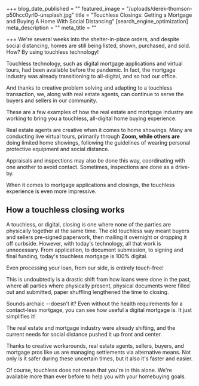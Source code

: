 +++
blog_date_published = ""
featured_image = "/uploads/derek-thomson-p50hcc0yrl0-unsplash.jpg"
title = "Touchless Closings: Getting a Mortgage and Buying A Home With Social Distancing"
[search_engine_optimization]
meta_description = ""
meta_title = ""

+++
We're several weeks into the shelter-in-place orders, and despite social distancing, homes are still being listed, shown, purchased, and sold. How? By using touchless technology!

Touchless technology, such as digital mortgage applications and virtual tours, had been available before the pandemic. In fact, the mortgage industry was already transitioning to all-digital, and so had our office.

And thanks to creative problem solving and adapting to a touchless transaction, we, along with real estate agents, can continue to serve the buyers and sellers in our community.

These are a few examples of how the real estate and mortgage industry are working to bring you a touchless, all-digital home buying experience.

Real estate agents are creative when it comes to home showings. Many are conducting live virtual tours, primarily through **Zoom, while others are** doing limited home showings, following the guidelines of wearing personal protective equipment and social distance.

Appraisals and inspections may also be done this way, coordinating with one another to avoid contact. Sometimes, inspections are done as a drive-by.

When it comes to mortgage applications and closings, the touchless experience is even more impressive.

## How a touchless closing works

A touchless, or digital, closing is one where none of the parties are physically together at the same time. The old touchless way meant buyers and sellers pre-signed paperwork, then mailing it overnight or dropping it off curbside. However, with today's technology, all that work is unnecessary. From application, to document submission, to signing and final funding, today's touchless mortgage is 100% digital.

Even processing your loan, from our side, is entirely touch-free!

This is undoubtedly is a drastic shift from how loans were done in the past, where all parties where physically present, physical documents were filled out and submitted, paper shuffling lengthened the time to closing.

Sounds archaic --doesn't it? Even without the health requirements for a contact-less mortgage, you can see how useful a digital mortgage is. It just simplifies it!

The real estate and mortgage industry were already shifting, and the current needs for social distance pushed it up front and center.

Thanks to creative workarounds, real estate agents, sellers, buyers, and mortgage pros like us are managing settlements via alternative means. Not only is it safer during these uncertain times, but it also it's faster and easier.

Of course, touchless does not mean that you're in this alone. We're available more than ever before to help you with your homebuying goals.